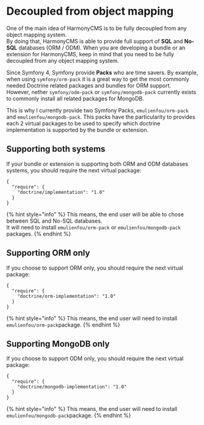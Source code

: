 # Decoupled from object mapping

One of the main idea of HarmonyCMS is to be fully decoupled from any object mapping system.  
By doing that, HarmonyCMS is able to provide full support of **SQL** and **No-SQL** databases \(ORM / ODM\). When you are developing a bundle or an extension for HarmonyCMS, keep in mind that you need to be fully decoupled from any object mapping system.

Since Symfony 4, Symfony provide **Packs** who are time savers. By example, when using `symfony/orm-pack` it is a great way to get the most commonly needed Doctrine related packages and bundles for ORM support.  
However, nether `symfony/odm-pack` or `symfony/mongodb-pack` currently exists to commonly install all related packages for MongoDB.

This is why I currently provide two Symfony Packs, `emulienfou/orm-pack` and `emulienfou/mongodb-pack`. This packs have the particularity to provides each 2 virtual packages to be used to specify which doctrine implementation is supported by the bundle or extension.

## Supporting both systems

If your bundle or extension is supporting both ORM and ODM databases systems, you should require the next virtual package:

```text
{
  "require": {
    "doctrine/implementation": "1.0"
  }
}
```

{% hint style="info" %}
This means, the end user will be able to chose between SQL and No-SQL databases.  
It will need to install `emulienfou/orm-pack` or `emulienfou/mongodb-pack` packages.
{% endhint %}

## Supporting ORM only

If you choose to support ORM only, you should require the next virtual package:

```text
{
  "require": {
    "doctrine/orm-implementation": "1.0"
  }
}
```

{% hint style="info" %}
This means, the end user will need to install `emulienfou/orm-pack`package.
{% endhint %}

## Supporting MongoDB only

If you choose to support ODM only, you should require the next virtual package:

```text
{
  "require": {
    "doctrine/mongodb-implementation": "1.0"
  }
}
```

{% hint style="info" %}
This means, the end user will need to install `emulienfou/mongodb-pack`package.
{% endhint %}

